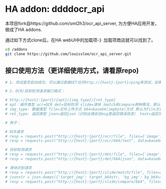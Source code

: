 # HA addon: ddddocr_api

本项目fork自https://github.com/sml2h3/ocr_api_server, 为方便HA应用开发，做成了HA addons.


通过如下方式clone后，在HA webUI中的加载项-》加载项商店就可以找到了。

```bash
cd /addons
git clone https://github.com/louisslee/ocr_api_server.git
```


## 接口使用方法（更详细使用方式，请看原repo)
```python
# 1、测试是否启动成功，可以通过直接GET访问http://{host}:{port}/ping来测试，如果返回pong则启动成功

# 2、OCR/目标检测请求接口格式：

# http://{host}:{port}/{opt}/{img_type}/{ret_type}
# opt：操作类型 ocr=OCR det=目标检测 slide=滑块（match和compare两种算法，默认为compare)
# img_type: 数据类型 file=文件上传方式 b64=base64(imgbyte)方式 默认为file方式
# ret_type: 返回类型 json=返回json（识别出错会在msg里返回错误信息） text=返回文本格式（识别出错时回直接返回空文本）

# 例子：

# OCR请求
# resp = requests.post("http://{host}:{port}/ocr/file", files={'image': image_bytes})
# resp = requests.post("http://{host}:{port}/ocr/b64/text", data=base64.b64encode(file).decode())

# 目标检测请求
# resp = requests.post("http://{host}:{port}/det/file", files={'image': image_bytes})
# resp = requests.post("http://{host}:{port}/det/b64/json", data=base64.b64encode(file).decode())

# 滑块识别请求
# resp = requests.post("http://{host}:{port}/slide/match/file", files={'target_img': target_bytes, 'bg_img': bg_bytes})
# jsonstr = json.dumps({'target_img': target_b64str, 'bg_img': bg_b64str})
# resp = requests.post("http://{host}:{port}/slide/compare/b64", files=base64.b64encode(jsonstr.encode()).decode())
```
